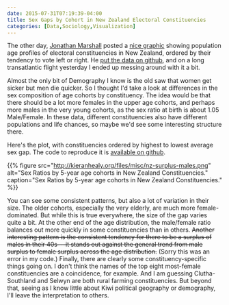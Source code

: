 ```yaml
---
date: 2015-07-31T07:19:39-04:00
title: Sex Gaps by Cohort in New Zealand Electoral Constituencies
categories: [Data,Sociology,Visualization]
---
```


The other day, [Jonathan Marshall](http://www.massey.ac.nz/massey/expertise/profile.cfm?stref=269430) posted a [nice graphic](https://twitter.com/jmarshallnz/status/625228866450124800) showing population age profiles of electoral constituencies in New Zealand, ordered by their tendency to vote left or right. He [put the data on github](https://github.com/jmarshallnz/electorates), and on a long transatlantic flight yesterday I ended up messing around with it a bit. 

Almost the only bit of Demography I know is the old saw that women get sicker but men die quicker. So I thought I'd take a look at differences in the sex composition of age cohorts by constituency. The idea would be that there should be a lot more females in the upper age cohorts, and perhaps more males in the very young cohorts, as the sex ratio at birth is about 1.05 Male/Female. In these data, different constituencies also have different populations and life chances, so maybe we'd see some interesting structure there.

Here's the plot, with constituencies ordered by highest to lowest average sex gap. The code to reproduce it is [available on github](https://github.com/kjhealy/nz-sex-ratios).

{{% figure src="http://kieranhealy.org/files/misc/nz-surplus-males.png" alt="Sex Ratios by 5-year age cohorts in New Zealand Constituencies." caption="Sex Ratios by 5-year age cohorts in New Zealand Constituencies." %}}

You can see some consistent patterns, but also a lot of variation in their size. The older cohorts, especially the very elderly, are much more female-dominated. But while this is true everywhere, the size of the gap varies quite a bit. At the other end of the age distribution, the male/female ratio balances out more quickly in some constituencies than in others. <s>Another interesting pattern is the consistent tendency for there to be a surplus of males in their 40s---it stands out against the general trend from male surplus to female surplus across the age distribution.</s> (Sorry this was an error in my code.) Finally, there are clearly some constituency-specific things going on. I don't think the names of the top eight most-female constituencies are a coincidence, for example. And I am guessing Clutha-Southland and Selwyn are both rural farming constituencies. But beyond that, seeing as I know little about Kiwi political geography or demography, I'll leave the interpretation to others. 


